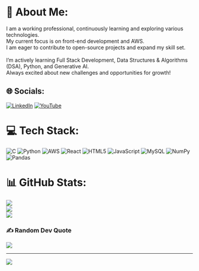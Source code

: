 # 💫 About Me:
I am a working professional, continuously learning and exploring various technologies. <br>My current focus is on front-end development and AWS. <br>I am eager to contribute to open-source projects and expand my skill set.<br><br>I’m actively learning Full Stack Development, Data Structures & Algorithms (DSA), Python, and Generative AI. <br>Always excited about new challenges and opportunities for growth!


## 🌐 Socials:
[![LinkedIn](https://img.shields.io/badge/LinkedIn-%230077B5.svg?logo=linkedin&logoColor=white)](https://linkedin.com/in/shreyainamdar55) [![YouTube](https://img.shields.io/badge/YouTube-%23FF0000.svg?logo=YouTube&logoColor=white)](https://youtube.com/@@shreyavinamdar3644) 

# 💻 Tech Stack:
![C](https://img.shields.io/badge/c-%2300599C.svg?style=for-the-badge&logo=c&logoColor=white) ![Python](https://img.shields.io/badge/python-3670A0?style=for-the-badge&logo=python&logoColor=ffdd54) ![AWS](https://img.shields.io/badge/AWS-%23FF9900.svg?style=for-the-badge&logo=amazon-aws&logoColor=white) ![React](https://img.shields.io/badge/react-%2320232a.svg?style=for-the-badge&logo=react&logoColor=%2361DAFB) ![HTML5](https://img.shields.io/badge/html5-%23E34F26.svg?style=for-the-badge&logo=html5&logoColor=white) ![JavaScript](https://img.shields.io/badge/javascript-%23323330.svg?style=for-the-badge&logo=javascript&logoColor=%23F7DF1E) ![MySQL](https://img.shields.io/badge/mysql-4479A1.svg?style=for-the-badge&logo=mysql&logoColor=white) ![NumPy](https://img.shields.io/badge/numpy-%23013243.svg?style=for-the-badge&logo=numpy&logoColor=white) ![Pandas](https://img.shields.io/badge/pandas-%23150458.svg?style=for-the-badge&logo=pandas&logoColor=white)
# 📊 GitHub Stats:
![](https://github-readme-stats.vercel.app/api?username=shreyainamdar&theme=dark&hide_border=false&include_all_commits=false&count_private=false)<br/>
![](https://github-readme-streak-stats.herokuapp.com/?user=shreyainamdar&theme=dark&hide_border=false)<br/>
![](https://github-readme-stats.vercel.app/api/top-langs/?username=shreyainamdar&theme=dark&hide_border=false&include_all_commits=false&count_private=false&layout=compact)

### ✍️ Random Dev Quote
![](https://quotes-github-readme.vercel.app/api?type=horizontal&theme=radical)

---
[![](https://visitcount.itsvg.in/api?id=shreyainamdar&icon=0&color=0)](https://visitcount.itsvg.in)

<!-- Proudly created with GPRM ( https://gprm.itsvg.in ) -->
